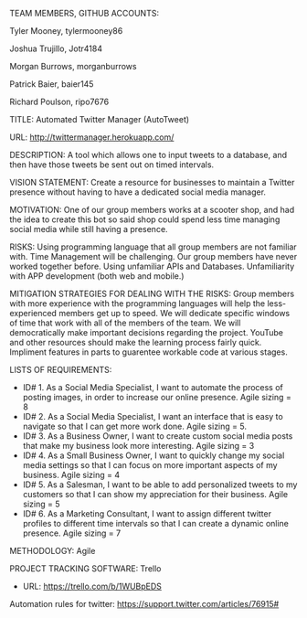 TEAM MEMBERS,   GITHUB ACCOUNTS:

Tyler Mooney,   tylermooney86

Joshua Trujillo,   Jotr4184

Morgan Burrows,   morganburrows

Patrick Baier,   baier145

Richard Poulson,   ripo7676

TITLE: Automated Twitter Manager (AutoTweet)

URL: http://twittermanager.herokuapp.com/

DESCRIPTION: A tool which allows one to input tweets to a database, and then have those tweets be sent out on timed intervals.

VISION STATEMENT: Create a resource for businesses to maintain a Twitter presence without having to have a dedicated social media manager.

MOTIVATION: One of our group members works at a scooter shop, and had the idea to create this bot so said shop could spend less time managing social media while still having a presence.  

RISKS: Using programming language that all group members are not familiar with.
       Time Management will be challenging.
       Our group members have never worked together before.
       Using unfamiliar APIs and Databases.
       Unfamiliarity with APP development (both web and mobile.)


MITIGATION STRATEGIES FOR DEALING WITH THE RISKS:
      Group members with more experience with the programming languages will help the less-experienced members get up to speed.
      We will dedicate specific windows of time that work with all of the members of the team.
      We will democratically make important decisions regarding the project.
      YouTube and other resources should make the learning process fairly quick.
      Impliment features in parts to guarentee workable code at various stages.

LISTS OF REQUIREMENTS:

-  ID# 1.  As a Social Media Specialist, I want to automate the process of posting images, in order to increase our online presence.  Agile sizing = 8
-  ID# 2.  As a Social Media Specialist, I want an interface that is easy to navigate so that I can get more work done.  Agile sizing = 5.
-  ID# 3.  As a Business Owner, I want to create custom social media posts that make my business look more interesting.  Agile sizing = 3
-  ID# 4.  As a Small Business Owner, I want to quickly change my social media settings so that I can focus on more important aspects of my business.  Agile sizing = 4
-  ID# 5.  As a Salesman, I want to be able to add personalized tweets to my customers so that I can show my appreciation for their business.  Agile sizing = 5
-  ID# 6.  As a Marketing Consultant, I want to assign different twitter profiles to different time intervals so that I can create a dynamic online presence.  Agile sizing = 7

METHODOLOGY: Agile

PROJECT TRACKING SOFTWARE: Trello

- URL: https://trello.com/b/1WUBpEDS

Automation rules for twitter: https://support.twitter.com/articles/76915#

